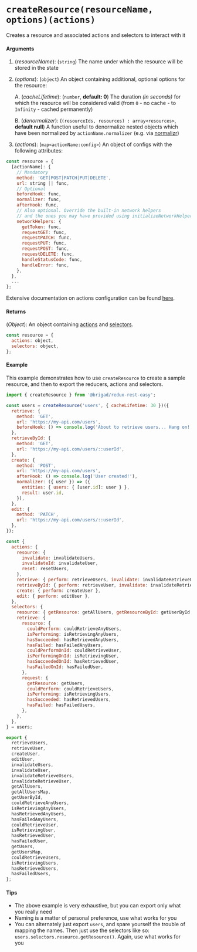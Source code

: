 # `createResource(resourceName, options)(actions)`

Creates a resource and associated actions and selectors to interact with it

#### Arguments

1.  (_resourceName_): (`string`) The name under which the resource will be stored in the state
2.  (_options_): (`object`) An object containing additional, optional options for the resource:

    A. (_cacheLifetime_): (`number`, **default: 0**) The duration _(in seconds)_ for which the resource will be considered valid (from `0` - no cache - to `Infinity` - cached permanently)

    B. (_denormalizer_): (`(resourceIds, resources) : array<resources>`, **default null**) A function useful to denormalize nested objects which have been normalized by `actionName.normalizer` (e.g. via [normalizr](https://github.com/paularmstrong/normalizr/blob/master/docs/api.md#denormalizeinput-schema-entities))

3.  (_actions_): (`map<actionName:config>`) An object of configs with the following attributes:

```js
const resource = {
  [actionName]: {
    // Mandatory
    method: 'GET|POST|PATCH|PUT|DELETE',
    url: string || func,
    // Optional
    beforeHook: func,
    normalizer: func,
    afterHook: func,
    // Also optional. Override the built-in network helpers
    // and the ones you may have provided using initializeNetworkHelpers
    networkHelpers: {
      getToken: func,
      requestGET: func,
      requestPATCH: func,
      requestPUT: func,
      requestPOST: func,
      requestDELETE: func,
      handleStatusCode: func,
      handleError: func,
    },
  },
  ...
};
```

Extensive documentation on actions configuration can be found [here](./createResource/actionsConfig.md).

#### Returns

(_Object_): An object containing [actions](./createResource/actions.md) and [selectors](./createResource/selectors.md).

```js
const resource = {
  actions: object,
  selectors: object,
};
```

#### Example

This example demonstrates how to use `createResource` to create a sample resource, and then to export the reducers, actions and selectors.

```js
import { createResource } from '@brigad/redux-rest-easy';

const users = createResource('users', { cacheLifetime: 30 })({
  retrieve: {
    method: 'GET',
    url: 'https://my-api.com/users',
    beforeHook: () => console.log('About to retrieve users... Hang on!'),
  },
  retrieveById: {
    method: 'GET',
    url: 'https://my-api.com/users/::userId',
  },
  create: {
    method: 'POST',
    url: 'https://my-api.com/users',
    afterHook: () => console.log('User created!'),
    normalizer: ({ user }) => ({
      entities: { users: { [user.id]: user } },
      result: user.id,
    }),
  },
  edit: {
    method: 'PATCH',
    url: 'https://my-api.com/users/::userId',
  },
});

const {
  actions: {
    resource: {
      invalidate: invalidateUsers,
      invalidateId: invalidateUser,
      reset: resetUsers,
    },
    retrieve: { perform: retrieveUsers, invalidate: invalidateRetrieveUsers },
    retrieveById: { perform: retrieveUser, invalidate: invalidateRetrieveUser },
    create: { perform: createUser },
    edit: { perform: editUser },
  },
  selectors: {
    resource: { getResource: getAllUsers, getResourceById: getUserById },
    retrieve: {
      resource: {
        couldPerform: couldRetrieveAnyUsers,
        isPerforming: isRetrievingAnyUsers,
        hasSucceeded: hasRetrievedAnyUsers,
        hasFailed: hasFailedAnyUsers,
        couldPerformOnId: couldRetrieveUser,
        isPerformingOnId: isRetrievingUser,
        hasSucceededOnId: hasRetrievedUser,
        hasFailedOnId: hasFailedUser,
      },
      request: {
        getResource: getUsers,
        couldPerform: couldRetrieveUsers,
        isPerforming: isRetrievingUsers,
        hasSucceeded: hasRetrievedUsers,
        hasFailed: hasFailedUsers,
      },
    },
  },
} = users;

export {
  retrieveUsers,
  retrieveUser,
  createUser,
  editUser,
  invalidateUsers,
  invalidateUser,
  invalidateRetrieveUsers,
  invalidateRetrieveUser,
  getAllUsers,
  getAllUsersMap,
  getUserById,
  couldRetrieveAnyUsers,
  isRetrievingAnyUsers,
  hasRetrievedAnyUsers,
  hasFailedAnyUsers,
  couldRetrieveUser,
  isRetrievingUser,
  hasRetrievedUser,
  hasFailedUser,
  getUsers,
  getUsersMap,
  couldRetrieveUsers,
  isRetrievingUsers,
  hasRetrievedUsers,
  hasFailedUsers,
};
```

#### Tips

* The above example is very exhaustive, but you can export only what you really need
* Naming is a matter of personal preference, use what works for you
* You can alternately just export `users`, and spare yourself the trouble of mapping the names. Then just use the selectors like so: `users.selectors.resource.getResource()`. Again, use what works for you
